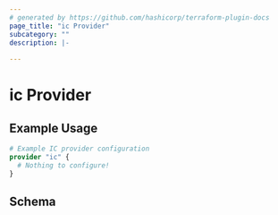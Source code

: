 ```yaml
---
# generated by https://github.com/hashicorp/terraform-plugin-docs
page_title: "ic Provider"
subcategory: ""
description: |-
  
---
```


# ic Provider



## Example Usage

```terraform
# Example IC provider configuration
provider "ic" {
  # Nothing to configure!
}
```

<!-- schema generated by tfplugindocs -->
## Schema
